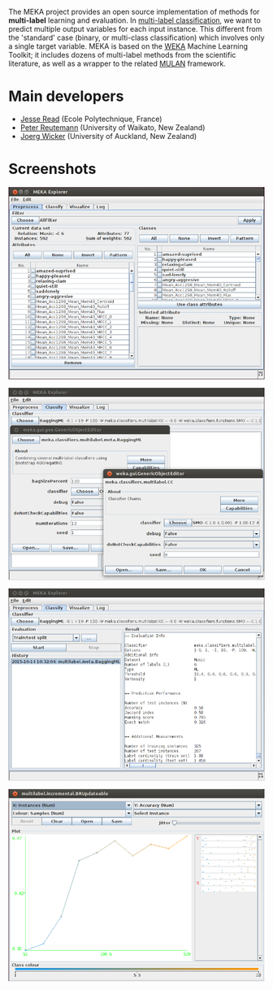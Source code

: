 The MEKA project provides an open source implementation of methods for **multi-label** 
learning and evaluation. In [multi-label classification](http://users.ics.aalto.fi/jesse/talks/Multilabel-Part01.pdf), 
we want to predict multiple output variables for each input instance. This different from the 
'standard' case (binary, or multi-class classification) which involves only a 
single target variable. MEKA is based on the [WEKA](http://www.cs.waikato.ac.nz/ml/weka/) 
Machine Learning Toolkit; it includes dozens of multi-label methods from the scientific literature, 
as well as a wrapper to the related [MULAN](http://mulan.sourceforge.net/) framework.

# Main developers

* [Jesse Read](http://jmread.github.io/) (Ecole Polytechnique, France)
* [Peter Reutemann](http://www.cms.waikato.ac.nz/~fracpete/) (University of Waikato, New Zealand)
* [Joerg Wicker](https://unidirectory.auckland.ac.nz/people/profile/j-wicker) (University of Auckland, New Zealand)

# Screenshots

![Preprocess tab](img/GUI01.png)

![Classify tab - classifier](img/GUI02.png)

![Classify tab - results](img/GUI04.png)

![Classifier performance graph](img/GUI06.png)
